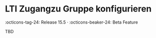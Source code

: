 # LTI Zugangzu Gruppe konfigurieren

:octicons-tag-24: Release 15.5 · :octicons-beaker-24: Beta Feature

TBD